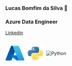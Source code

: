 ### Lucas Bomfim da Silva 👋
### Azure Data Engineer

[Linkedin](https://www.linkedin.com/in/lucasbfs/)
<div style="display: inline_block"><br>
  <img align="center" alt="Azure" height="50" width="60" src="https://raw.githubusercontent.com/devicons/devicon/master/icons/azure/azure-original.svg">
  <img align="center" alt="Python" height="50" width="60" src="https://raw.githubusercontent.com/devicons/devicon/master/icons/python/python-original.svg">
  <img align="center" alt="Python" height="50" width="60" src="https://cdn.jsdelivr.net/gh/devicons/devicon/icons/azure/azure-original.svg" />
          
</div>
